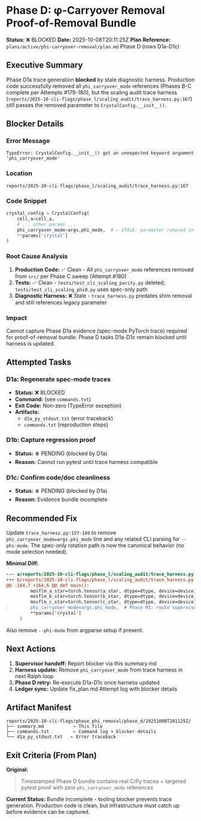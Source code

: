 # Phase D: φ-Carryover Removal Proof-of-Removal Bundle
**Status:** ❌ BLOCKED
**Date:** 2025-10-08T20:11:25Z
**Plan Reference:** `plans/active/phi-carryover-removal/plan.md` Phase D (rows D1a-D1c)

## Executive Summary

Phase D1a trace generation **blocked** by stale diagnostic harness. Production code successfully removed all `phi_carryover_mode` references (Phases B-C complete per Attempts #179-180), but the scaling audit trace harness (`reports/2025-10-cli-flags/phase_l/scaling_audit/trace_harness.py:167`) still passes the removed parameter to `CrystalConfig.__init__()`.

## Blocker Details

### Error Message
```
TypeError: CrystalConfig.__init__() got an unexpected keyword argument 'phi_carryover_mode'
```

### Location
`reports/2025-10-cli-flags/phase_l/scaling_audit/trace_harness.py:167`

### Code Snippet
```python
crystal_config = CrystalConfig(
    cell_a=cell_a,
    # ... other params ...
    phi_carryover_mode=args.phi_mode,  # ← STALE: parameter removed in shim cleanup
    **params['crystal']
)
```

### Root Cause Analysis

1. **Production Code:** ✅ Clean - All `phi_carryover_mode` references removed from `src/` per Phase C sweep (Attempt #180)
2. **Tests:** ✅ Clean - `tests/test_cli_scaling_parity.py` deleted; `tests/test_cli_scaling_phi0.py` uses spec-only path
3. **Diagnostic Harness:** ❌ Stale - `trace_harness.py` predates shim removal and still references legacy parameter

### Impact

Cannot capture Phase D1a evidence (spec-mode PyTorch trace) required for proof-of-removal bundle. Phase D tasks D1a-D1c remain blocked until harness is updated.

## Attempted Tasks

### D1a: Regenerate spec-mode traces
- **Status:** ❌ BLOCKED
- **Command:** (see `commands.txt`)
- **Exit Code:** Non-zero (TypeError exception)
- **Artifacts:**
  - `d1a_py_stdout.txt` (error traceback)
  - `commands.txt` (reproduction steps)

### D1b: Capture regression proof
- **Status:** ⏸️ PENDING (blocked by D1a)
- **Reason:** Cannot run pytest until trace harness compatible

### D1c: Confirm code/doc cleanliness
- **Status:** ⏸️ PENDING (blocked by D1a)
- **Reason:** Evidence bundle incomplete

## Recommended Fix

Update `trace_harness.py:157-169` to remove `phi_carryover_mode=args.phi_mode` line and any related CLI parsing for `--phi-mode`. The spec-only rotation path is now the canonical behavior (no mode selection needed).

**Minimal Diff:**
```diff
--- a/reports/2025-10-cli-flags/phase_l/scaling_audit/trace_harness.py
+++ b/reports/2025-10-cli-flags/phase_l/scaling_audit/trace_harness.py
@@ -164,7 +164,6 @@ def main():
         mosflm_a_star=torch.tensor(a_star, dtype=dtype, device=device),
         mosflm_b_star=torch.tensor(b_star, dtype=dtype, device=device),
         mosflm_c_star=torch.tensor(c_star, dtype=dtype, device=device),
-        phi_carryover_mode=args.phi_mode,  # Phase M1: route supervisor override
         **params['crystal']
     )
```

Also remove `--phi-mode` from argparse setup if present.

## Next Actions

1. **Supervisor handoff:** Report blocker via this summary.md
2. **Harness update:** Remove `phi_carryover_mode` from trace harness in next Ralph loop
3. **Phase D retry:** Re-execute D1a-D1c once harness updated
4. **Ledger sync:** Update fix_plan.md Attempt log with blocker details

## Artifact Manifest

```
reports/2025-10-cli-flags/phase_phi_removal/phase_d/20251008T201125Z/
├── summary.md           ← This file
├── commands.txt         ← Command log + blocker details
└── d1a_py_stdout.txt   ← Error traceback
```

## Exit Criteria (From Plan)

**Original:**
> Timestamped Phase D bundle contains real C/Py traces + targeted pytest proof with zero `phi_carryover_mode` references

**Current Status:** Bundle incomplete - tooling blocker prevents trace generation. Production code is clean, but infrastructure must catch up before evidence can be captured.
